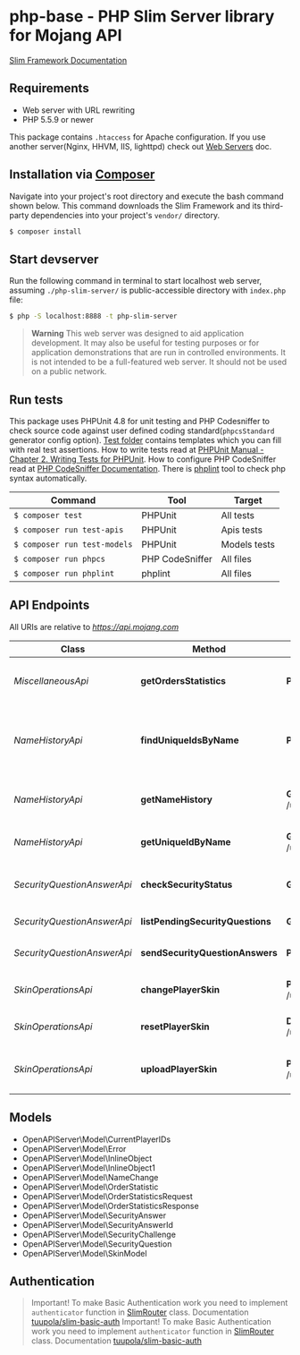 # php-base - PHP Slim Server library for Mojang API

[Slim Framework Documentation](https://www.slimframework.com/docs/)

## Requirements

* Web server with URL rewriting
* PHP 5.5.9 or newer

This package contains `.htaccess` for Apache configuration.
If you use another server(Nginx, HHVM, IIS, lighttpd) check out [Web Servers](https://www.slimframework.com/docs/v3/start/web-servers.html) doc.

## Installation via [Composer](https://getcomposer.org/)

Navigate into your project's root directory and execute the bash command shown below.
This command downloads the Slim Framework and its third-party dependencies into your project's `vendor/` directory.
```bash
$ composer install
```

## Start devserver

Run the following command in terminal to start localhost web server, assuming `./php-slim-server/` is public-accessible directory with `index.php` file:
```bash
$ php -S localhost:8888 -t php-slim-server
```
> **Warning** This web server was designed to aid application development.
> It may also be useful for testing purposes or for application demonstrations that are run in controlled environments.
> It is not intended to be a full-featured web server. It should not be used on a public network.

## Run tests

This package uses PHPUnit 4.8 for unit testing and PHP Codesniffer to check source code against user defined coding standard(`phpcsStandard` generator config option).
[Test folder](test) contains templates which you can fill with real test assertions.
How to write tests read at [PHPUnit Manual - Chapter 2. Writing Tests for PHPUnit](https://phpunit.de/manual/4.8/en/writing-tests-for-phpunit.html).
How to configure PHP CodeSniffer read at [PHP CodeSniffer Documentation](https://github.com/squizlabs/PHP_CodeSniffer/wiki).
There is [phplint](https://github.com/overtrue/phplint) tool to check php syntax automatically.

Command | Tool | Target
---- | ---- | ----
`$ composer test` | PHPUnit | All tests
`$ composer run test-apis` | PHPUnit | Apis tests
`$ composer run test-models` | PHPUnit | Models tests
`$ composer run phpcs` | PHP CodeSniffer | All files
`$ composer run phplint` | phplint | All files


## API Endpoints

All URIs are relative to *https://api.mojang.com*

Class | Method | HTTP request | Description
------------ | ------------- | ------------- | -------------
*MiscellaneousApi* | **getOrdersStatistics** | **POST** /orders/statistics | Get statistics on the sales of Minecraft.
*NameHistoryApi* | **findUniqueIdsByName** | **POST** /profiles/minecraft | Find the current UUID of multiple players at once
*NameHistoryApi* | **getNameHistory** | **GET** /user/profiles/{stripped_uuid}/names | Gets the full player's name history
*NameHistoryApi* | **getUniqueIdByName** | **GET** /users/profiles/minecraft/{username} | Find the UUID by name
*SecurityQuestionAnswerApi* | **checkSecurityStatus** | **GET** /user/security/location | Check if security questions are needed
*SecurityQuestionAnswerApi* | **listPendingSecurityQuestions** | **GET** /user/security/challenges | Get list of questions
*SecurityQuestionAnswerApi* | **sendSecurityQuestionAnswers** | **POST** /user/security/location | Send back the answers
*SkinOperationsApi* | **changePlayerSkin** | **POST** /user/profile/{stripped_uuid}/skin | Changes the player skin by URL
*SkinOperationsApi* | **resetPlayerSkin** | **DELETE** /user/profile/{stripped_uuid}/skin | Resets the player skin to default
*SkinOperationsApi* | **uploadPlayerSkin** | **PUT** /user/profile/{stripped_uuid}/skin | Changes the player skin by upload


## Models

* OpenAPIServer\Model\CurrentPlayerIDs
* OpenAPIServer\Model\Error
* OpenAPIServer\Model\InlineObject
* OpenAPIServer\Model\InlineObject1
* OpenAPIServer\Model\NameChange
* OpenAPIServer\Model\OrderStatistic
* OpenAPIServer\Model\OrderStatisticsRequest
* OpenAPIServer\Model\OrderStatisticsResponse
* OpenAPIServer\Model\SecurityAnswer
* OpenAPIServer\Model\SecurityAnswerId
* OpenAPIServer\Model\SecurityChallenge
* OpenAPIServer\Model\SecurityQuestion
* OpenAPIServer\Model\SkinModel


## Authentication

> Important! To make Basic Authentication work you need to implement `authenticator` function in [SlimRouter](lib/SlimRouter.php) class.
> Documentation [tuupola/slim-basic-auth](https://github.com/tuupola/slim-basic-auth#readme)
> Important! To make Basic Authentication work you need to implement `authenticator` function in [SlimRouter](lib/SlimRouter.php) class.
> Documentation [tuupola/slim-basic-auth](https://github.com/tuupola/slim-basic-auth#readme)
